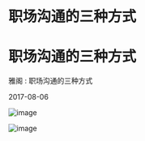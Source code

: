 # 职场沟通的三种方式

# 职场沟通的三种方式

雅阁 : 职场沟通的三种方式

2017-08-06

![image](img/Image_379.png)

![image](img/Image_380.png)